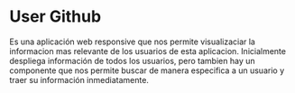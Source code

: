 # User Github

Es una aplicación web responsive que nos permite visualizaciar la informacion mas relevante de los usuarios de esta aplicacion.
Inicialmente despliega información de todos los usuarios, pero tambien hay un componente que nos permite buscar de manera especifica a un usuario y traer su información inmediatamente.
